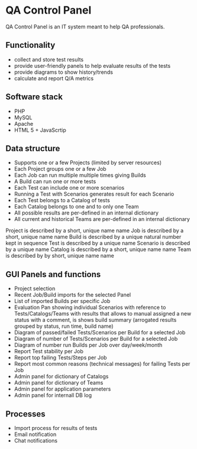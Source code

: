 # QA Control Panel

QA Control Panel is an IT system meant to help QA professionals.

## Functionality
* collect and store test results 
* provide user-friendly panels to help evaluate results of the tests
* provide diagrams to show history/trends
* calculate and report Q/A metrics

## Software stack
* PHP
* MySQL
* Apache 
* HTML 5 + JavaScrtip

## Data structure
* Supports one or a few Projects (limited by server resources)
* Each Project groups one or a few Job
* Each Job can run multiple multiple times giving Builds
* A Build can run one or more tests
* Each Test can include one or more scenarios
* Running a Test with Scenarios generates result for each Scenario
* Each Test belongs to a Catalog of tests
* Each Catalog belongs to one and to only one Team
* All possible results are per-defined in an internal dictionary
* All current and historical Teams are per-defined in an internal dictionary

Project is described by a short, unique name name 
Job is described by a short, unique name name 
Build is described by a unique natural number kept in sequence
Test is described by a unique name
Scenario is described by a unique name
Catalog is described by a short, unique name name 
Team is described by by short, unique name name 

## GUI Panels and functions
* Project selection
* Recent Job/Build imports for the selected Panel
* List of imported Builds per specific Job
* Evaluation Pan showing individual Scenarios with reference to Tests/Catalogs/Teams with results that allows to manual assigned a new status with a comment, is shows build summary (arrogated results grouped by status, run time, build name)
* Diagram of passed/failed Tests/Scenarios per Build for a selected Job
* Diagram of number of Tests/Scenarios per Build for a selected Job
* Diagram of number run Builds per Job over day/week/month
* Report Test stability per Job
* Report top failing Tests/Steps per Job
* Report most common reasons (technical messages) for failing Tests  per Job
* Admin panel for dictionary of Catalogs
* Admin panel for dictionary of Teams 
* Admin panel for application parameters
* Admin panel for internall DB log

## Processes
* Import process for results of tests
* Email notification
* Chat notifications
